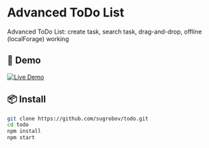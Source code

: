 # Advanced ToDo List

Advanced ToDo List:
create task,
search task,
drag-and-drop,
offline (localForage) working

## 🚀 Demo

[![Live Demo](https://img.shields.io/badge/demo-live-brightgreen.svg)](https://advtdl.netlify.app/)


## 📦 Install
```bash
git clone https://github.com/sugrobov/todo.git
cd todo
npm install
npm start

